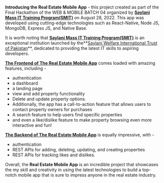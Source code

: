 **Introducing the Real Estate Mobile App** - this project created as part of the Final Hackathon of the WEB & MOBILE BATCH 04 organized by **[Saylani Mass IT Training Program(SMIT)](https://saylaniwelfare.com/en/services/education/technical-education/saylani-mass-it-training)** on August 28, 2022. This app was developed using cutting-edge technologies such as React-Native, Node JS, MongoDB, Express JS, and Native Base.

It is worth noting that **[Saylani Mass IT Training Program(SMIT)](https://saylaniwelfare.com/en/services/education/technical-education/saylani-mass-it-training)** is an exceptional institution launched by the**[Saylani Welfare International Trust of Pakistan](https://saylaniwelfare.com/en)**, dedicated to providing the latest IT skills to aspiring developers.

**[The Frontend of The Real Estate Mobile App](https://github.com/Ahmadjajja/Hackathon_Frontend_2022_Batch_04)** comes loaded with amazing features, including -
* authentication
* a dashboard
* a landing page
* view and add property functionality
* Delete and update property options.
* Additionally, the app has a call-to-action feature that allows users to contact property owners for purchases
* A search feature to help users find specific properties
* and even a like/dislike feature to make property browsing even more interactive and fun!

**[The Backend of The Real Estate Mobile App](https://github.com/Ahmadjajja/-Hackathon_Backend_2022_Batch_04)** is equally impressive, with -
* authentication
* REST APIs for adding, deleting, updating, and creating properties
* REST APIs for tracking likes and dislikes.

Overall, the **Real Estate Mobile App** is an incredible project that showcases the my skill and creativity in using the latest technologies to build a top-notch mobile app that is sure to impress anyone in the real estate industry. 
